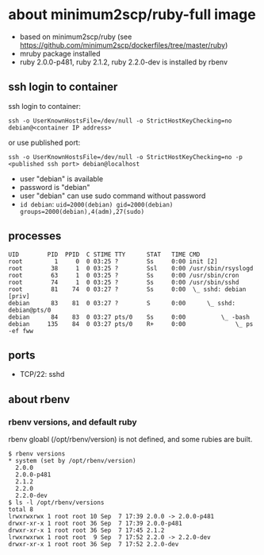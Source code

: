 # about minimum2scp/ruby-full image

 * based on minimum2scp/ruby (see https://github.com/minimum2scp/dockerfiles/tree/master/ruby)
 * mruby package installed
 * ruby 2.0.0-p481, ruby 2.1.2, ruby 2.2.0-dev is installed by rbenv

## ssh login to container

ssh login to container:

```
ssh -o UserKnownHostsFile=/dev/null -o StrictHostKeyChecking=no debian@<container IP address>
```

or use published port:

```
ssh -o UserKnownHostsFile=/dev/null -o StrictHostKeyChecking=no -p <published ssh port> debian@localhost
```

 * user "debian" is available
 * password is "debian"
 * user "debian" can use sudo command without password
 * `id debian`: `uid=2000(debian) gid=2000(debian) groups=2000(debian),4(adm),27(sudo)`

## processes

```
UID        PID  PPID  C STIME TTY      STAT   TIME CMD
root         1     0  0 03:25 ?        Ss     0:00 init [2]  
root        38     1  0 03:25 ?        Ssl    0:00 /usr/sbin/rsyslogd
root        63     1  0 03:25 ?        Ss     0:00 /usr/sbin/cron
root        74     1  0 03:25 ?        Ss     0:00 /usr/sbin/sshd
root        81    74  0 03:27 ?        Ss     0:00  \_ sshd: debian [priv]
debian      83    81  0 03:27 ?        S      0:00      \_ sshd: debian@pts/0
debian      84    83  0 03:27 pts/0    Ss     0:00          \_ -bash
debian     135    84  0 03:27 pts/0    R+     0:00              \_ ps -ef fww
```

## ports

 * TCP/22: sshd

## about rbenv

### rbenv versions, and default ruby

rbenv gloabl (/opt/rbenv/version) is not defined, and some rubies are built.

```
$ rbenv versions
* system (set by /opt/rbenv/version)
  2.0.0
  2.0.0-p481
  2.1.2
  2.2.0
  2.2.0-dev
$ ls -l /opt/rbenv/versions
total 8
lrwxrwxrwx 1 root root 10 Sep  7 17:39 2.0.0 -> 2.0.0-p481
drwxr-xr-x 1 root root 36 Sep  7 17:39 2.0.0-p481
drwxr-xr-x 1 root root 36 Sep  7 17:45 2.1.2
lrwxrwxrwx 1 root root  9 Sep  7 17:52 2.2.0 -> 2.2.0-dev
drwxr-xr-x 1 root root 36 Sep  7 17:52 2.2.0-dev
```


